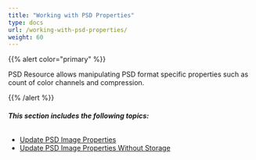 ```yaml
---
title: "Working with PSD Properties"
type: docs
url: /working-with-psd-properties/
weight: 60
---
```


{{% alert color="primary" %}} 

PSD Resource allows manipulating PSD format specific properties such as count of color channels and compression.

{{% /alert %}} 
###### **This section includes the following topics:**
- [Update PSD Image Properties](/update-psd-image-properties/)
- [Update PSD Image Properties Without Storage](/update-psd-image-properties-without-storage/)
